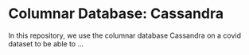 # Columnar Database: Cassandra

In this repository, we use the columnar database Cassandra on a covid dataset to be able to ...
